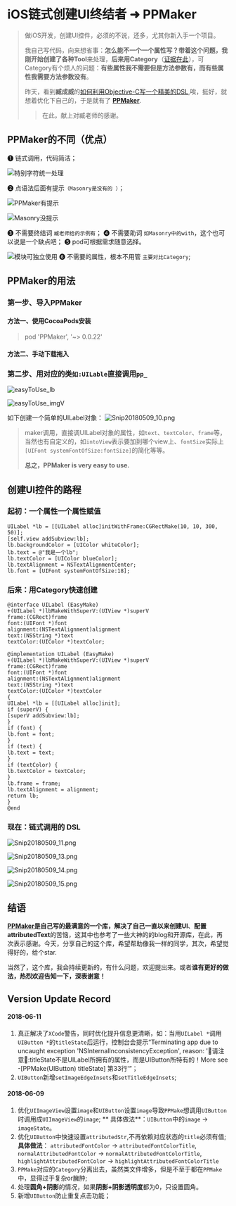 
# iOS链式创建UI终结者 ➜ PPMaker


> 做iOS开发，创建UI控件，必须的不说，还多，尤其你新入手一个项目。
> 
> 我自己写代码，向来想省事：**怎么能不一个一个属性写？**带着这个问题，我刚**开始创建了各种Tool**来处理，**后来用Category**（[证据在此](https://github.com/chinesemanbobo/PPDemo/blob/master/PPDemos/AllMds/EasilyCreatYYLabel.md)），可Category有个烦人的问题：**有些属性我不需要但是方法参数有，而有些属性我需要方法参数没有**。
>
> 昨天，看到**臧成威**的[如何利用Objective-C写一个精美的DSL](http://williamzang.com/blog/2017/01/10/ru-he-jing-mei-de-xie-yi-ge-lian-shi-ocku/),唉，挺好，就想着优化下自己的，于是就有了 **[PPMaker](https://github.com/chinesemanbobo/PPMaker)**.
> > 在此，献上对臧老师的感谢。

## PPMaker的不同（优点）
➊ 链式调用，代码简洁；

![特别字符统一处理](https://upload-images.jianshu.io/upload_images/402808-24ebbf296ff45393.png?imageMogr2/auto-orient/strip%7CimageView2/2/w/1240)

➋ 点语法后面有提示`（Masonry是没有的 ）`；

![PPMaker有提示](https://upload-images.jianshu.io/upload_images/402808-b32a026ef1dc7db4.png?imageMogr2/auto-orient/strip%7CimageView2/2/w/1240)

![Masonry没提示](https://upload-images.jianshu.io/upload_images/402808-e65447b2fdab259f.png?imageMogr2/auto-orient/strip%7CimageView2/2/w/1240)

➌ 不需要终结词 `臧老师给的示例有`；
➍ 不需要助词 `如Masonry中的with`，这个也可以说是一个缺点吧；
➎ pod可根据需求随意选择。

![模块可独立使用](https://upload-images.jianshu.io/upload_images/402808-5398c9734df990dc.png?imageMogr2/auto-orient/strip%7CimageView2/2/w/1240)
➏ 不需要的属性，根本不用管 `主要对比Category`;

## PPMaker的用法
### 第一步、导入PPMaker
#### 方法一、使用CocoaPods安装
> pod 'PPMaker', '~> 0.0.22'
#### 方法二、手动下载拖入 

### 第二步、用对应的类`如:UILable`直接调用`pp_`
![easyToUse_lb](https://upload-images.jianshu.io/upload_images/402808-65cd51a65e511490.png?imageMogr2/auto-orient/strip%7CimageView2/2/w/1240)

![easyToUse_imgV](https://upload-images.jianshu.io/upload_images/402808-cfe138d8d35ee69e.png?imageMogr2/auto-orient/strip%7CimageView2/2/w/1240)

如下创建一个简单的UILabel对象：
![Snip20180509_10.png](https://upload-images.jianshu.io/upload_images/402808-5830f4ff08b5c8ac.png?imageMogr2/auto-orient/strip%7CimageView2/2/w/1240)

> maker调用，直接调UILabel对象的属性，如`text`、`textColor`、`frame`等，当然也有自定义的，如`intoView`表示要加到哪个view上、`fontSize`实际上`[UIFont systemFontOfSize:fontSize]`的简化等等。
> 
> **总之，PPMaker is very easy to use.**

## 创建UI控件的路程

### 起初：一个属性一个属性赋值
```
UILabel *lb = [[UILabel alloc]initWithFrame:CGRectMake(10, 10, 300, 50)];
[self.view addSubview:lb];
lb.backgroundColor = [UIColor whiteColor];
lb.text = @"我是一个lb";
lb.textColor = [UIColor blueColor];
lb.textAlignment = NSTextAlignmentCenter;
lb.font = [UIFont systemFontOfSize:18];
```
### 后来：用Category快速创建
```
@interface UILabel (EasyMake)
+(UILabel *)lbMakeWithSuperV:(UIView *)superV
frame:(CGRect)frame
font:(UIFont *)font
alignment:(NSTextAlignment)alignment
text:(NSString *)text
textColor:(UIColor *)textColor;

@implementation UILabel (EasyMake)
+(UILabel *)lbMakeWithSuperV:(UIView *)superV
frame:(CGRect)frame
font:(UIFont *)font
alignment:(NSTextAlignment)alignment
text:(NSString *)text
textColor:(UIColor *)textColor
{
UILabel *lb = [[UILabel alloc]init];
if (superV) {
[superV addSubview:lb];
}
if (font) {
lb.font = font;
}
if (text) {
lb.text = text;
}
if (textColor) {
lb.textColor = textColor;
}
lb.frame = frame;
lb.textAlignment = alignment;
return lb;
}
@end
```
### 现在：链式调用的 DSL

![Snip20180509_11.png](https://upload-images.jianshu.io/upload_images/402808-5f262657ca0dda59.png?imageMogr2/auto-orient/strip%7CimageView2/2/w/1240)

![Snip20180509_13.png](https://upload-images.jianshu.io/upload_images/402808-5df3363a9599e69f.png?imageMogr2/auto-orient/strip%7CimageView2/2/w/1240)

![Snip20180509_14.png](https://upload-images.jianshu.io/upload_images/402808-56cfcd61b34cadf8.png?imageMogr2/auto-orient/strip%7CimageView2/2/w/1240)

![Snip20180509_15.png](https://upload-images.jianshu.io/upload_images/402808-79dc24f307b35c19.png?imageMogr2/auto-orient/strip%7CimageView2/2/w/1240)

## 结语
**[PPMaker](https://github.com/chinesemanbobo/PPMaker)**是自己写的最满意的一个库，解决了自己一直以来**创建UI**、**配置attributedText**的苦恼，这其中也参考了一些大神的的blog和开源库，在此，再次表示感谢。今天，分享自己的这个库，希望帮助像我一样的同学，其次，希望觉得好的，给个star.

当然了，这个库，我会持续更新的，有什么问题，欢迎提出来。或者**谁有更好的做法，热烈欢迎告知一下，深表谢意！**

## Version Update Record

#### 2018-06-11
1. 真正解决了`XCode`警告，同时优化提升信息更清晰，如：当用`UILabel *`调用`UIButton *`的`titleState`后运行，控制台会提示“Terminating app due to uncaught exception 'NSInternalInconsistencyException', reason: '💊请注意💊:titleState不是UILabel所拥有的属性，而是UIButton所特有的！More see -[PPMake(UIButton) titleState] 第33行'”；
2. `UIButton`新增`setImageEdgeInsets`和`setTitleEdgeInsets`;

####  2018-06-09
1. 优化`UIImageView`设置`image`和`UIButton`设置`image`导致`PPMake`想调用`UIButton`时调用成`UIImageView`的`image`;
** 具体做法**：`UIButton`中的`image` -> `imageState`。
2. 优化`UIButton`中快速设置`attributedStr`,不再依赖对应状态的`title`必须有值;
**具体做法**： `attributedFontColor` -> `attributedFontColorTitle`,
`normalAttributedFontColor` -> `normalAttributedFontColorTitle`,
`highlightAttributedFontColor` -> `highlightAttributedFontColorTitle`
3. `PPMake`对应的`Category`分离出去，虽然类文件增多，但是不至于都在`PPMake`中，显得过于复杂or臃肿;
4. 处理**圆角+阴影**的情况，如果**阴影+阴影透明度**都为0，只设置圆角。
5. 新增`UIButton`防止重复点击功能；






